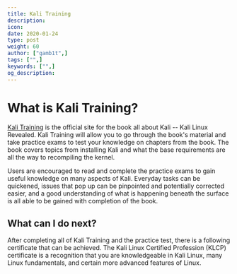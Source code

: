 ```yaml
---
title: Kali Training
description:
icon:
date: 2020-01-24
type: post
weight: 60
author: ["gamb1t",]
tags: ["",]
keywords: ["",]
og_description:
---
```


# What is Kali Training?

[Kali Training](https://kali.training) is the official site for the book all about Kali -- Kali Linux Revealed. Kali Training will allow you to go through the book's material and take practice exams to test your knowledge on chapters from the book. The book covers topics from installing Kali and what the base requirements are all the way to recompiling the kernel.

Users are encouraged to read and complete the practice exams to gain useful knowledge on many aspects of Kali. Everyday tasks can be quickened, issues that pop up can be pinpointed and potentially corrected easier, and a good understanding of what is happening beneath the surface is all able to be gained with completion of the book.

## What can I do next?

After completing all of Kali Training and the practice test, there is a following certificate that can be achieved. The Kali Linux Certified Profession (KLCP) certificate is a recognition that you are knowledgeable in Kali Linux, many Linux fundamentals, and certain more advanced features of Linux.